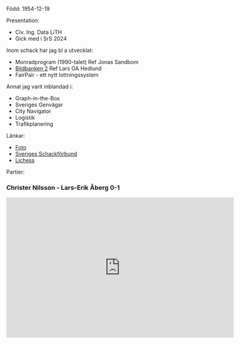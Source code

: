 Född: 1954-12-19  

Presentation:

* Civ. Ing. Data LiTH
* Gick med i SrS 2024

Inom schack har jag bl a utvecklat:

* Monradprogram (1990-talet) Ref Jonas Sandbom
* [Bildbanken 2](https://storage.googleapis.com/bildbank2) Ref Lars OA Hedlund
* FairPair - ett nytt lottningssystem

Annat jag varit inblandad i:
* Graph-in-the-Box
* Sveriges Genvägar
* City Navigator
* Logistik
* Trafikplanering

Länkar:

* [Foto](https://storage.googleapis.com/bildbank2/index.html?md5=AvOBdpHx20)
* [Sveriges Schackförbund](https://member.schack.se/ViewPlayerRatingDiagram?memberid=716556)
* [Lichess](https://lichess.org/study/4D1Jqoe4)

Partier:

### Christer Nilsson - Lars-Erik Åberg 0-1

<iframe width="600" height="371" src="https://lichess.org/study/embed/4D1Jqoe4/7WCpJuG6#0" frameborder=0></iframe>

